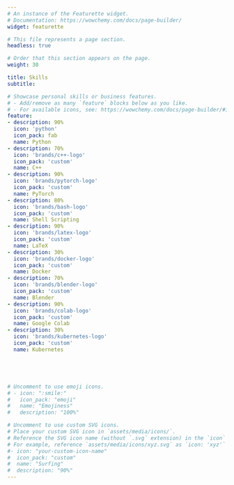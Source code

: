 ```yaml
---
# An instance of the Featurette widget.
# Documentation: https://wowchemy.com/docs/page-builder/
widget: featurette

# This file represents a page section.
headless: true

# Order that this section appears on the page.
weight: 30

title: Skills
subtitle:

# Showcase personal skills or business features.
# - Add/remove as many `feature` blocks below as you like.
# - For available icons, see: https://wowchemy.com/docs/page-builder/#icons
feature:
- description: 90%
  icon: 'python'
  icon_pack: fab
  name: Python
- description: 70%
  icon: 'brands/c++-logo'
  icon_pack: 'custom'
  name: C++
- description: 90%
  icon: 'brands/pytorch-logo'
  icon_pack: 'custom'
  name: PyTorch
- description: 80%
  icon: 'brands/bash-logo'
  icon_pack: 'custom'
  name: Shell Scripting
- description: 90%
  icon: 'brands/latex-logo'
  icon_pack: 'custom'
  name: LaTeX
- description: 30%
  icon: 'brands/docker-logo'
  icon_pack: 'custom'
  name: Docker
- description: 70%
  icon: 'brands/blender-logo'
  icon_pack: 'custom'
  name: Blender
- description: 90%
  icon: 'brands/colab-logo'
  icon_pack: 'custom'
  name: Google Colab
- description: 30%
  icon: 'brands/kubernetes-logo'
  icon_pack: 'custom'
  name: Kubernetes





# Uncomment to use emoji icons.
# - icon: ":smile:"
#   icon_pack: "emoji"
#   name: "Emojiness"
#   description: "100%"  

# Uncomment to use custom SVG icons.
# Place your custom SVG icon in `assets/media/icons/`.
# Reference the SVG icon name (without `.svg` extension) in the `icon` field.
# For example, reference `assets/media/icons/xyz.svg` as `icon: 'xyz'`
#- icon: "your-custom-icon-name"
#  icon_pack: "custom"
#  name: "Surfing"
#  description: "90%"
---
```

